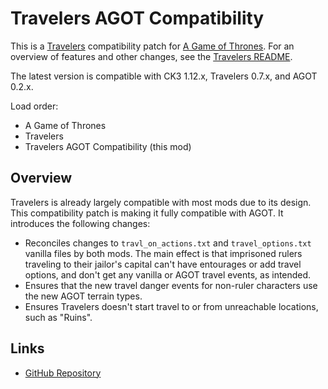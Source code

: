 # Travelers AGOT Compatibility

This is a [Travelers](https://steamcommunity.com/sharedfiles/filedetails/?id=3082182371) compatibility patch for [A Game of Thrones](https://steamcommunity.com/sharedfiles/filedetails/?id=2962333032). For an overview of features and other changes, see the [Travelers README](https://github.com/pharaox/travelers/blob/main/README.md).

The latest version is compatible with CK3 1.12.x, Travelers 0.7.x, and AGOT 0.2.x.

Load order:

* A Game of Thrones
* Travelers
* Travelers AGOT Compatibility (this mod)

## Overview

Travelers is already largely compatible with most mods due to its design. This compatibility patch is making it fully compatible with AGOT. It introduces the following changes:

* Reconciles changes to  `travl_on_actions.txt` and `travel_options.txt` vanilla files by both mods. The main effect is that imprisoned rulers traveling to their jailor's capital can't have entourages or add travel options, and don't get any vanilla or AGOT travel events, as intended.
* Ensures that the new travel danger events for non-ruler characters use the new AGOT terrain types.
* Ensures Travelers doesn't start travel to or from unreachable locations, such as "Ruins".

## Links

* [GitHub Repository](https://github.com/pharaox/travelers_agot)
